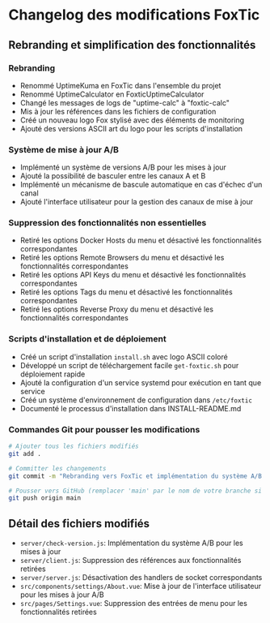 # Changelog des modifications FoxTic

## Rebranding et simplification des fonctionnalités

### Rebranding
- Renommé UptimeKuma en FoxTic dans l'ensemble du projet
- Renommé UptimeCalculator en FoxticUptimeCalculator
- Changé les messages de logs de "uptime-calc" à "foxtic-calc"
- Mis à jour les références dans les fichiers de configuration
- Créé un nouveau logo Fox stylisé avec des éléments de monitoring
- Ajouté des versions ASCII art du logo pour les scripts d'installation

### Système de mise à jour A/B
- Implémenté un système de versions A/B pour les mises à jour
- Ajouté la possibilité de basculer entre les canaux A et B
- Implémenté un mécanisme de bascule automatique en cas d'échec d'un canal
- Ajouté l'interface utilisateur pour la gestion des canaux de mise à jour

### Suppression des fonctionnalités non essentielles
- Retiré les options Docker Hosts du menu et désactivé les fonctionnalités correspondantes
- Retiré les options Remote Browsers du menu et désactivé les fonctionnalités correspondantes
- Retiré les options API Keys du menu et désactivé les fonctionnalités correspondantes
- Retiré les options Tags du menu et désactivé les fonctionnalités correspondantes
- Retiré les options Reverse Proxy du menu et désactivé les fonctionnalités correspondantes

### Scripts d'installation et de déploiement
- Créé un script d'installation `install.sh` avec logo ASCII coloré
- Développé un script de téléchargement facile `get-foxtic.sh` pour déploiement rapide
- Ajouté la configuration d'un service systemd pour exécution en tant que service
- Créé un système d'environnement de configuration dans `/etc/foxtic`
- Documenté le processus d'installation dans INSTALL-README.md

### Commandes Git pour pousser les modifications
```bash
# Ajouter tous les fichiers modifiés
git add .

# Committer les changements
git commit -m "Rebranding vers FoxTic et implémentation du système A/B pour les mises à jour"

# Pousser vers GitHub (remplacer 'main' par le nom de votre branche si différent)
git push origin main
```

## Détail des fichiers modifiés
- `server/check-version.js`: Implémentation du système A/B pour les mises à jour
- `server/client.js`: Suppression des références aux fonctionnalités retirées
- `server/server.js`: Désactivation des handlers de socket correspondants
- `src/components/settings/About.vue`: Mise à jour de l'interface utilisateur pour les mises à jour A/B
- `src/pages/Settings.vue`: Suppression des entrées de menu pour les fonctionnalités retirées